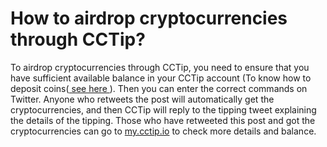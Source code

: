 # How to airdrop cryptocurrencies through CCTip?

To airdrop cryptocurrencies through CCTip, you need to ensure that you have sufficient available balance in your CCTip account \(To know how to deposit coins\([ see here ](https://doc.cctip.io/guide/cctip-telegram#deposit)\). Then you can enter the correct commands on Twitter. Anyone who retweets the post will automatically get the cryptocurrencies, and then CCTip will reply to the tipping tweet explaining the details of the tipping. Those who have retweeted this post and got the cryptocurrencies can go to [my.cctip.io](https://my.cctip.io) to check more details and balance.

